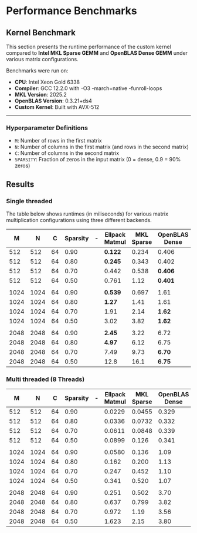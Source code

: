 # Performance Benchmarks

## Kernel Benchmark

This section presents the runtime performance of the custom kernel compared to **Intel MKL Sparse GEMM** and **OpenBLAS Dense GEMM** under various matrix configurations.

Benchmarks were run on:
- **CPU**: Intel Xeon Gold 6338
- **Compiler**: GCC 12.2.0 with -O3 -march=native -funroll-loops
- **MKL Version**: 2025.2
- **OpenBLAS Version**: 0.3.21+ds4
- **Custom Kernel**: Built with AVX-512

---

### Hyperparameter Definitions

- `M`: Number of rows in the first matrix
- `N`: Number of columns in the first matrix (and rows in the second matrix)
- `C`: Number of columns in the second matrix
- `SPARSITY`: Fraction of zeros in the input matrix (0 = dense, 0.9 = 90% zeros)

## Results

### Single threaded

The table below shows runtimes (in miliseconds) for various matrix multiplication configurations using three different backends.


| M    | N    | C    | Sparsity | - | Ellpack Matmul | MKL Sparse | OpenBLAS Dense |
|------|------|------|----------|-|----------------|------------|----------------|
| 512  | 512  | 64   | 0.90     | | **0.122**         | 0.234      | 0.406          |
| 512  | 512  | 64   | 0.80     | | **0.245**          | 0.343      | 0.402          |
| 512  | 512  | 64   | 0.70     | | 0.442          | 0.538      | **0.406**          |
| 512  | 512  | 64   | 0.50     | | 0.761          | 1.12       | **0.401**          |
|                |
| 1024 | 1024 | 64   | 0.90     | | **0.539**          | 0.697      | 1.61           |
| 1024 | 1024 | 64   | 0.80     | | **1.27**          | 1.41       | 1.61           |
| 1024 | 1024 | 64   | 0.70     | | 1.91           | 2.14       |**1.62**           |
| 1024 | 1024 | 64   | 0.50     | | 3.02           | 3.82       | **1.62**           |
|                   |
| 2048 | 2048 | 64   | 0.90     | | **2.45**           | 3.22       | 6.72           |
| 2048 | 2048 | 64   | 0.80     | | **4.97**           | 6.12       | 6.75           |
| 2048 | 2048 | 64   | 0.70     | | 7.49           | 9.73       | **6.70**           |
| 2048 | 2048 | 64   | 0.50     | | 12.8           | 16.1       | **6.75**           |

### Multi threaded (8 Threads)



| M    | N    | C    | Sparsity | - | Ellpack Matmul | MKL Sparse | OpenBLAS Dense |
|------|------|------|----------|-|----------------|------------|----------------|
| 512  | 512  | 64   | 0.90     | | 0.0229         | 0.0455     | 0.329          |
| 512  | 512  | 64   | 0.80     | | 0.0336         | 0.0732     | 0.332          |
| 512  | 512  | 64   | 0.70     | | 0.0611         | 0.0848     | 0.339          |
| 512  | 512  | 64   | 0.50     | | 0.0899         | 0.126      | 0.341          |
|                 |
| 1024 | 1024 | 64   | 0.90     | | 0.0580         | 0.136      | 1.09           |
| 1024 | 1024 | 64   | 0.80     | | 0.162          | 0.200      | 1.13           |
| 1024 | 1024 | 64   | 0.70     | | 0.247          | 0.452      | 1.10           |
| 1024 | 1024 | 64   | 0.50     | | 0.341          | 0.520      | 1.07           |
|               |
| 2048 | 2048 | 64   | 0.90     | | 0.251          | 0.502      | 3.70           |
| 2048 | 2048 | 64   | 0.80     | | 0.637          | 0.799      | 3.82           |
| 2048 | 2048 | 64   | 0.70     | | 0.972          | 1.19       | 3.56           |
| 2048 | 2048 | 64   | 0.50     | | 1.623          | 2.15       | 3.80           